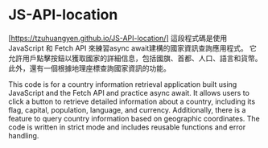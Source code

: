 # JS-API-location
[https://tzuhuangyen.github.io/JS-API-location/]
這段程式碼是使用 JavaScript 和 Fetch API 來練習async await建構的國家資訊查詢應用程式。 
它允許用戶點擊按鈕以獲取國家的詳細信息，包括國旗、首都、人口、語言和貨幣。 
此外，還有一個根據地理座標查詢國家資訊的功能。

This code is for a country information retrieval application built using JavaScript and the Fetch API and practice async await. 
It allows users to click a button to retrieve detailed information about a country, 
including its flag, capital, population, language, and currency. Additionally, 
there is a feature to query country information based on geographic coordinates. 
The code is written in strict mode and includes reusable functions and error handling.
